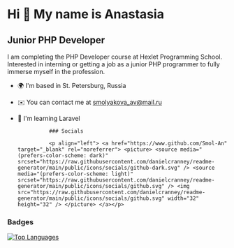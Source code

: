 Hi 👋 My name is Anastasia
==========================

Junior PHP Developer
--------------------

I am completing the PHP Developer course at Hexlet Programming School. Interested in interning or getting a job as a junior PHP programmer to fully immerse myself in the profession.

*   🌍  I'm based in St. Petersburg, Russia
*   ✉️  You can contact me at [smolyakova\_av@mail.ru](mailto:smolyakova_av@mail.ru)
*   🧠  I'm learning Laravel

                  ### Socials
                  
                  <p align="left"> <a href="https://www.github.com/Smol-An" target="_blank" rel="noreferrer"> <picture> <source media="(prefers-color-scheme: dark)" srcset="https://raw.githubusercontent.com/danielcranney/readme-generator/main/public/icons/socials/github-dark.svg" /> <source media="(prefers-color-scheme: light)" srcset="https://raw.githubusercontent.com/danielcranney/readme-generator/main/public/icons/socials/github.svg" /> <img src="https://raw.githubusercontent.com/danielcranney/readme-generator/main/public/icons/socials/github.svg" width="32" height="32" /> </picture> </a></p>

### Badges

<a href="https://github.com/Smol-An" align="left"><img src="https://github-readme-stats.vercel.app/api/top-langs/?username=Smol-An&langs_count=10&title_color=0891b2&text_color=ffffff&icon_color=0891b2&bg_color=1c1917&hide_border=true&locale=en&custom_title=Top%20%Languages" alt="Top Languages" /></a>


<!--
**Smol-An/Smol-An** is a ✨ _special_ ✨ repository because its `README.md` (this file) appears on your GitHub profile.

Here are some ideas to get you started:

- 🔭 I’m currently working on ...
- 🌱 I’m currently learning ...
- 👯 I’m looking to collaborate on ...
- 🤔 I’m looking for help with ...
- 💬 Ask me about ...
- 📫 How to reach me: ...
- 😄 Pronouns: ...
- ⚡ Fun fact: ...
-->
